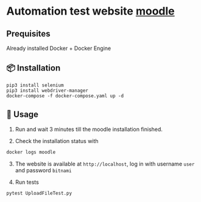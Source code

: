 # Automation test website [moodle](http://localhost/)
## Prequisites
Already installed Docker + Docker Engine

## 📦 Installation

```
pip3 install selenium
pip3 install webdriver-manager
docker-compose -f docker-compose.yaml up -d
```

## 🚀 Usage

1. Run and wait 3 minutes till the moodle installation finished.

2. Check the installation status with 
```sh
docker logs moodle
```

3. The website is available at `http://localhost`, log in with username `user` and password `bitnami`

4. Run tests
```sh
pytest UploadFileTest.py
```